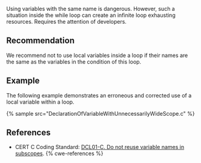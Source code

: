 Using variables with the same name is dangerous. However, such a situation inside the while loop can create an infinite loop exhausting resources. Requires the attention of developers.


## Recommendation
We recommend not to use local variables inside a loop if their names are the same as the variables in the condition of this loop.


## Example
The following example demonstrates an erroneous and corrected use of a local variable within a loop.

{% sample src="DeclarationOfVariableWithUnnecessarilyWideScope.c" %}

## References
* CERT C Coding Standard: [DCL01-C. Do not reuse variable names in subscopes](https://wiki.sei.cmu.edu/confluence/display/c/DCL01-C.+Do+not+reuse+variable+names+in+subscopes).
{% cwe-references %}
